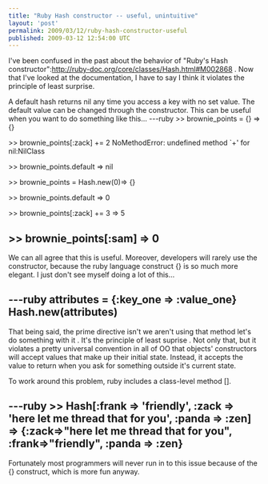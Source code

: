 ```yaml
---
title: "Ruby Hash constructor -- useful, unintuitive"
layout: 'post'
permalink: 2009/03/12/ruby-hash-constructor-useful
published: 2009-03-12 12:54:00 UTC
---
```

I've been confused in the past about the behavior of &quot;Ruby's Hash constructor&quot;:http://ruby-doc.org/core/classes/Hash.html#M002868 . Now that I've looked at the documentation, I have to say I think it violates the principle of least surprise.

A default hash returns nil any time you access a key with no set value. The default value can be changed through the constructor. This can be useful when you want to do something like this...
---ruby
&gt;&gt; brownie_points = {}
=&gt; {}

&gt;&gt; brownie_points[:zack] += 2
NoMethodError: undefined method `+' for nil:NilClass

&gt;&gt; brownie_points.default
=&gt; nil

&gt;&gt; brownie_points = Hash.new(0)=&gt; {}

&gt;&gt; brownie_points.default
=&gt; 0

&gt;&gt; brownie_points[:zack] += 3
=&gt; 5

&gt;&gt; brownie_points[:sam]
=&gt; 0
---

We can all agree that this is useful. Moreover, developers will rarely use the constructor, because the ruby language construct {} is so much more elegant. I just don't see myself doing a lot of this...

---ruby
attributes = {:key_one =&gt; :value_one}
Hash.new(attributes)
---

That being said, the prime directive isn't we aren't using that method let's do something with it . It's the principle of least suprise . Not only that, but it violates a pretty universal convention in all of OO that objects' constructors will accept values that make up their initial state. Instead, it accepts the value to return when you ask for something outside it's current state.

To work around this problem, ruby includes a class-level method [].

---ruby
&gt;&gt; Hash[:frank =&gt; 'friendly', :zack =&gt; 'here let me thread that for you', :panda =&gt; :zen]
=&gt; {:zack=&gt;&quot;here let me thread that for you&quot;, :frank=&gt;&quot;friendly&quot;, :panda =&gt; :zen}
---

Fortunately most programmers will never run in to this issue because of the {} construct, which is more fun anyway.
